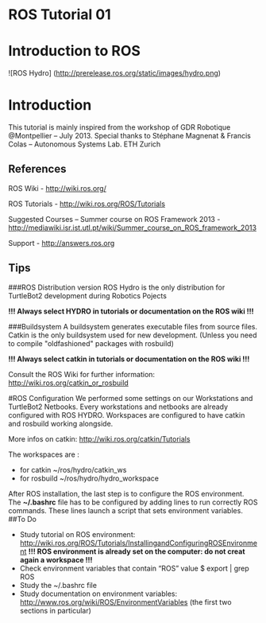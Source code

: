 # ROS Tutorial 01

# Introduction to ROS
![ROS Hydro]
(http://prerelease.ros.org/static/images/hydro.png)

# Introduction
This tutorial is mainly inspired from the workshop of GDR Robotique @Montpellier – July 2013.
Special thanks to Stéphane Magnenat & Francis Colas – Autonomous Systems Lab. ETH Zurich

## References
ROS Wiki - http://wiki.ros.org/

ROS Tutorials - http://wiki.ros.org/ROS/Tutorials

Suggested Courses – Summer course on ROS Framework 2013 - http://mediawiki.isr.ist.utl.pt/wiki/Summer_course_on_ROS_framework_2013

Support - http://answers.ros.org

## Tips
###ROS Distribution version
ROS Hydro is the only distribution for TurtleBot2 development during Robotics Pojects

**!!! Always select HYDRO in tutorials or documentation on the ROS wiki !!!**

###Buildsystem
A buildsystem generates executable files from source files.
Catkin is the only buildsystem used for new development. 
(Unless you need to compile "oldfashioned" packages with rosbuild)

**!!! Always select catkin in tutorials or documentation on the ROS wiki !!!**

Consult the ROS Wiki for further information: http://wiki.ros.org/catkin_or_rosbuild

#ROS Configuration
We performed some settings on our Workstations and TurtleBot2 Netbooks.
Every workstations and netbooks are already configured with ROS HYDRO.
Workspaces are configured to have catkin and rosbuild working alongside.

More infos on catkin: http://wiki.ros.org/catkin/Tutorials

The workspaces are :
* for catkin ~/ros/hydro/catkin_ws
* for rosbuild ~/ros/hydro/hydro_workspace

After ROS installation, the last step is to configure the ROS environment. The **~/.bashrc** file has to be
configured by adding lines to run correctly ROS commands. These lines launch a script that sets
environment variables.
##To Do
* Study tutorial on ROS environment:
http://wiki.ros.org/ROS/Tutorials/InstallingandConfiguringROSEnvironment
**!!! ROS environment is already set on the computer: do not creat again a workspace !!!**
* Check environment variables that contain “ROS” value
  $ export | grep ROS
* Study the ~/.bashrc file
* Study documentation on environment variables:
http://www.ros.org/wiki/ROS/EnvironmentVariables
(the first two sections in particular)



